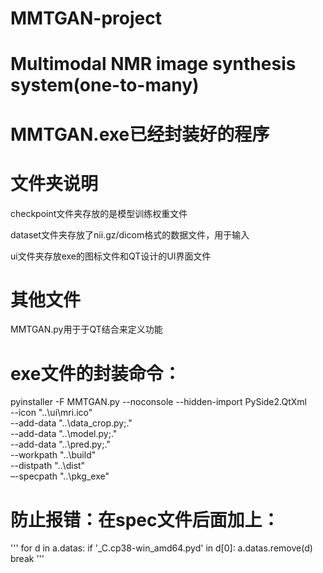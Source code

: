 # MMTGAN-project

# Multimodal NMR image synthesis system(one-to-many)

# MMTGAN.exe已经封装好的程序

# 文件夹说明
checkpoint文件夹存放的是模型训练权重文件

dataset文件夹存放了nii.gz/dicom格式的数据文件，用于输入

ui文件夹存放exe的图标文件和QT设计的UI界面文件

# 其他文件
MMTGAN.py用于于QT结合来定义功能


# exe文件的封装命令：
pyinstaller -F MMTGAN.py 
            --noconsole 
            --hidden-import PySide2.QtXml  
            --icon "..\ui\mri.ico"  
            --add-data "..\data_crop.py;."  
            --add-data "..\model.py;."  
            --add-data "..\pred.py;."  
            --workpath "..\build"  
            --distpath "..\dist"  
            –-specpath "..\pkg_exe"


# 防止报错：在spec文件后面加上：
'''
for d in a.datas:
    if '_C.cp38-win_amd64.pyd' in d[0]:
        a.datas.remove(d)
        break
'''
